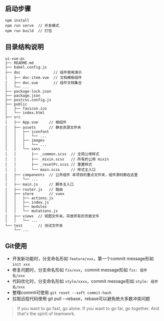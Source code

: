 
## 启动步骤

```
npm install
npm run serve  // 开发模式
npm run build  // 打包
```


## 目录结构说明

```
ui-vue-pc
├── README.md
├── babel.config.js
├── doc               // 组件使用演示
│   ├── doc-item.vue  // 文档模板组件
│   ├── doc.vue       // 组件文档集合
│   └── ...
├── package-lock.json
├── package.json
├── postcss.config.js
├── public
│   ├── favicon.ico
│   └── index.html
├── src
│   ├── App.vue     // 根组件
│   ├── assets      // 静态资源文件夹
│   │   ├── iconfont
│   │   │   └── ...
│   │   ├── images
│   │   │   └── ...
│   │   └── sass
│   │       ├── _common.scss  // 全局公用样式
│   │       ├── _mixin.scss   // 所有的公用 mixin
│   │       ├── _resetPc.scss // 重置样式
│   │       └── main.scss     // 样式主入口
│   ├── components  // 公共组件 本项目的重点文件夹，组件源码都在这里
│   │   └── ...
│   ├── main.js     // 脚本主入口
│   ├── router.js   // 路由
│   ├── store       // vuex
│   │   ├── actions.js
│   │   ├── index.js
│   │   ├── modules
│   │   └── mutations.js
│   ├── views  // 视图文件夹，存放所有的页面文件
│   │   └── ...
└── test       // 测试文件夹
    └── ...
```


## Git使用
 - 开发新功能时，分支命名形如 `feature/xxx`，第一个commit message形如 `init xxx`
 - 修复问题时，分支命名形如 `fix/xxx`，commit message形如 `fix: 组件名/xxx`
 - 代码优化时，分支命名形如 `style/xxxx`，commit message形如 `style: 组件名/xxx`
 - 整理commit可使用 `git reset --soft commit-hash`
 - 拉取远程代码使用 git pull --rebase，rebase可以避免绝大多数冲突问题

> If you want to go fast, go alone. If you want to go far, go together. And that's the spirit of teamwork.

